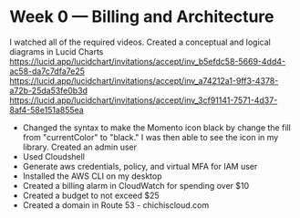 # Week 0 — Billing and Architecture
I watched all of the required videos. 
Created a conceptual and logical diagrams in Lucid Charts
https://lucid.app/lucidchart/invitations/accept/inv_b5efdc58-5669-4dd4-ac58-da7c7dfa7e25
https://lucid.app/lucidchart/invitations/accept/inv_a74212a1-9ff3-4378-a72b-25da53fe0b3d
https://lucid.app/lucidchart/invitations/accept/inv_3cf91141-7571-4d37-8af4-58e151a855ea
- Changed the syntax to make the Momento icon black by change the fill from "currentColor" to "black." I was then able to see the icon in my library.
Created an admin user
- Used Cloudshell
- Generate aws credentials, policy, and virtual MFA for IAM user
- Installed the AWS CLI on my desktop
- Created a billing alarm in CloudWatch for spending over $10
- Created a budget to not exceed $25
- Created a domain in Route 53 - chichiscloud.com
